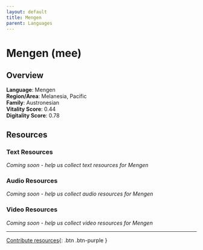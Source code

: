 ```yaml
---
layout: default
title: Mengen
parent: Languages
---
```


# Mengen (mee)

## Overview

**Language**: Mengen  
**Region/Area**: Melanesia, Pacific  
**Family**: Austronesian  
**Vitality Score**: 0.44  
**Digitality Score**: 0.78  

## Resources

### Text Resources
*Coming soon - help us collect text resources for Mengen*

### Audio Resources
*Coming soon - help us collect audio resources for Mengen*

### Video Resources
*Coming soon - help us collect video resources for Mengen*

---

[Contribute resources](https://fairtrain.github.io/){: .btn .btn-purple }
